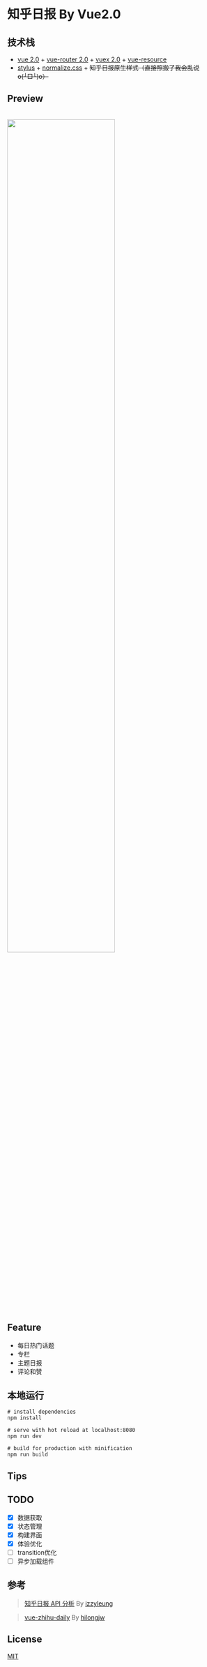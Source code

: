 # 知乎日报 By Vue2.0

## 技术栈
- [vue 2.0](https://github.com/vuejs/vue) + [vue-router 2.0](https://github.com/vuejs/vue-router) + [vuex 2.0](https://github.com/vuejs/vuex) + [vue-resource](https://github.com/pagekit/vue-resource)
- [stylus](https://github.com/stylus/stylus) + [normalize.css](https://github.com/necolas/normalize.css) + ~~知乎日报原生样式（直接照搬了我会乱说o(╯□╰)o）~~

## Preview
<br><img src="https://cloud.githubusercontent.com/assets/14028075/21759136/eb939fd2-d67c-11e6-811f-4bdf67f67c73.gif" width="70%" height="70%">

## Feature

- 每日热门话题
- 专栏
- 主题日报
- 评论和赞

## 本地运行
``` shell
# install dependencies
npm install

# serve with hot reload at localhost:8080
npm run dev

# build for production with minification
npm run build
```

## Tips

## TODO
 - [x] 数据获取
 - [x] 状态管理
 - [x] 构建界面
 - [x] 体验优化
 - [ ] transition优化
 - [ ] 异步加载组件

## 参考
 > [知乎日报 API 分析](https://github.com/izzyleung/ZhihuDailyPurify/wiki/%E7%9F%A5%E4%B9%8E%E6%97%A5%E6%8A%A5-API-%E5%88%86%E6%9E%90) By [izzyleung](https://github.com/izzyleung)

 > [vue-zhihu-daily](https://github.com/hilongjw/vue-zhihu-daily) By [hilongjw](https://github.com/hilongjw)

## License

 [MIT](http://opensource.org/licenses/MIT)
